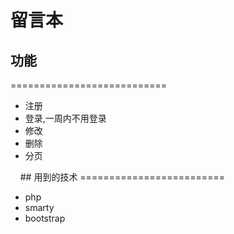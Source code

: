 # 留言本
## 功能
===========================
<ul>
<li>注册</li>
<li>登录,一周内不用登录</li>
<li>修改</li>
<li>删除</li>
<li>分页</li>
</ul> 
 
## 用到的技术
=========================
<ul>
  <li>php</li>
  <li>smarty</li>
  <li>bootstrap</li>
</ul> 

